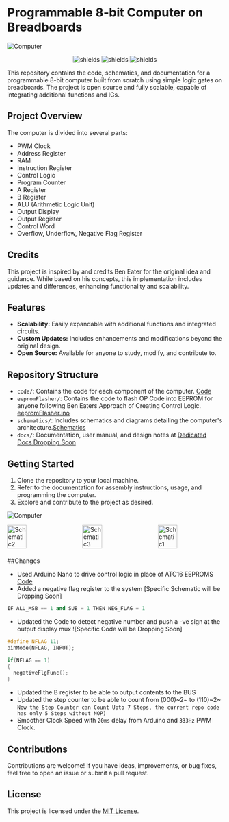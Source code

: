 # Programmable 8-bit Computer on Breadboards

![Computer](https://firebasestorage.googleapis.com/v0/b/videolize-3563f.appspot.com/o/mySkillsImages%2Fmsg6432412431-145895.jpg?alt=media&token=35921957-3199-47e0-983f-543870513678)

<p align="center">
  <img src="https://img.shields.io/badge/EASY_EDA-Schematic-blue" alt="shields"> <img src="https://img.shields.io/badge/openSource%20in%20GitHub-8A2BE2" alt="shields"> <img src="https://img.shields.io/badge/with-Arduino_Nano-00ff65" alt="shields">
</p>


This repository contains the code, schematics, and documentation for a programmable 8-bit computer built from scratch using simple logic gates on breadboards. The project is open source and fully scalable, capable of integrating additional functions and ICs.

## Project Overview

The computer is divided into several parts:

- PWM Clock
- Address Register
- RAM
- Instruction Register
- Control Logic
- Program Counter
- A Register
- B Register
- ALU (Arithmetic Logic Unit)
- Output Display
- Output Register
- Control Word
- Overflow, Underflow, Negative Flag Register

## Credits

This project is inspired by and credits Ben Eater for the original idea and guidance. While based on his concepts, this implementation includes updates and differences, enhancing functionality and scalability.

## Features

- **Scalability:** Easily expandable with additional functions and integrated circuits.
- **Custom Updates:** Includes enhancements and modifications beyond the original design.
- **Open Source:** Available for anyone to study, modify, and contribute to.

## Repository Structure

- `code/`: Contains the code for each component of the computer. [Code](https://github.com/Circuit-Overtime/8Bit-Computer-Programs/blob/1290e9e6d5b0815a8bc3304a0e4bb99490d9940c/8_Bit%20Computer%20Control%20Logic.ino)
- `eepromFlasher/`: Contains the code to flash OP Code into EEPROM for anyone following Ben Eaters Approach of Creating Control Logic. [eepromFlasher.ino]()
- `schematics/`: Includes schematics and diagrams detailing the computer's architecture.[Schematics](https://eater.net/8bit/schematics)
- `docs/`: Documentation, user manual, and design notes at [Dedicated Docs Dropping Soon](https://github.com/Circuit-Overtime/8Bit-Computer-Programs/blob/7d66061673cd8eb7509ea8b8da835e5c4654d911/Docs)

## Getting Started

1. Clone the repository to your local machine.
2. Refer to the documentation for assembly instructions, usage, and programming the computer.
3. Explore and contribute to the project as desired.

![Computer](https://firebasestorage.googleapis.com/v0/b/videolize-3563f.appspot.com/o/mySkillsImages%2Fmsg6432412431-145897.jpg?alt=media&token=d36dbc96-da91-45cc-a37d-31657e645f3d)
<div style="display: flex; justify-content: space-between; margin-bottom: 20px;">
    <img src="https://firebasestorage.googleapis.com/v0/b/videolize-3563f.appspot.com/o/mySkillsImages%2Fmsg6432412431-145896.jpg?alt=media&token=7bcc363b-dd5d-4477-9c1a-314ed98063f4" alt="Schematic2" width="30%">
    <img src="https://firebasestorage.googleapis.com/v0/b/videolize-3563f.appspot.com/o/mySkillsImages%2Fmsg6432412431-145898.jpg?alt=media&token=96697968-a0e8-4ad4-b03e-d779f98ee663" alt="Schematic3" width="30%">
      <img src="https://firebasestorage.googleapis.com/v0/b/videolize-3563f.appspot.com/o/mySkillsImages%2Fmsg6432412431-145899.jpg?alt=media&token=2c5d123b-e003-47b0-95af-bf26a02d17cf" alt="Schematic1" width="30%">
</div>

##Changes

- Used Arduino Nano to drive control logic in place of ATC16 EEPROMS  [Code](https://github.com/Circuit-Overtime/8Bit-Computer-Programs/blob/1290e9e6d5b0815a8bc3304a0e4bb99490d9940c/8_Bit%20Computer%20Control%20Logic.ino)
- Added a negative flag register to the system [Specific Schematic will be Dropping Soon]
```c++
IF ALU_MSB == 1 and SUB = 1 THEN NEG_FLAG = 1
```

- Updated the Code to detect negative number and push a -ve sign at the output display mux ![Specific Code will be Dropping Soon]
```.c
#define NFLAG 11;
pinMode(NFLAG, INPUT);

if(NFLAG == 1)
{
  negativeFlgFunc();
}

```

- Updated the B register to be able to output contents to the BUS
- Updated the step counter to be able to count from (000)~2~ to (110)~2~
``` Now the Step Counter can Count Upto 7 Steps, the current repo code has only 5 Steps without NOP) ```
- Smoother Clock Speed with `20ms` delay from Arduino and `333Hz` PWM Clock.

## Contributions

Contributions are welcome! If you have ideas, improvements, or bug fixes, feel free to open an issue or submit a pull request.

## License

This project is licensed under the [MIT License](LICENSE).
